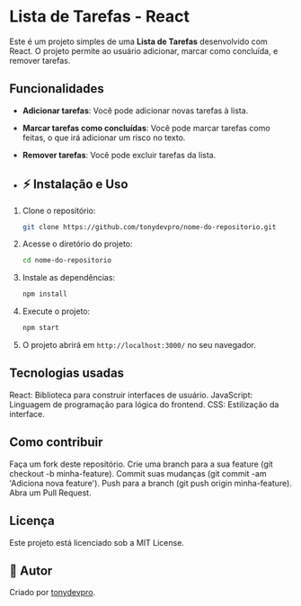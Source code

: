 # Lista de Tarefas - React

Este é um projeto simples de uma **Lista de Tarefas** desenvolvido com React. O projeto permite ao usuário adicionar, marcar como concluída, e remover tarefas.

## Funcionalidades

- **Adicionar tarefas**: Você pode adicionar novas tarefas à lista.
- **Marcar tarefas como concluídas**: Você pode marcar tarefas como feitas, o que irá adicionar um risco no texto.
- **Remover tarefas**: Você pode excluir tarefas da lista.

- ## ⚡ Instalação e Uso

1. Clone o repositório:
   ```sh
   git clone https://github.com/tonydevpro/nome-do-repositorio.git
   ```
2. Acesse o diretório do projeto:
   ```sh
   cd nome-do-repositorio
   ```
3. Instale as dependências:
   ```sh
   npm install
   ```
4. Execute o projeto:
   ```sh
   npm start
   ```
5. O projeto abrirá em `http://localhost:3000/` no seu navegador.

## Tecnologias usadas
React: Biblioteca para construir interfaces de usuário.
JavaScript: Linguagem de programação para lógica do frontend.
CSS: Estilização da interface.

## Como contribuir
Faça um fork deste repositório.
Crie uma branch para a sua feature (git checkout -b minha-feature).
Commit suas mudanças (git commit -am 'Adiciona nova feature').
Push para a branch (git push origin minha-feature).
Abra um Pull Request.

## Licença
Este projeto está licenciado sob a MIT License.

## 💎 Autor


Criado por [tonydevpro](https://github.com/tonydevpro).

